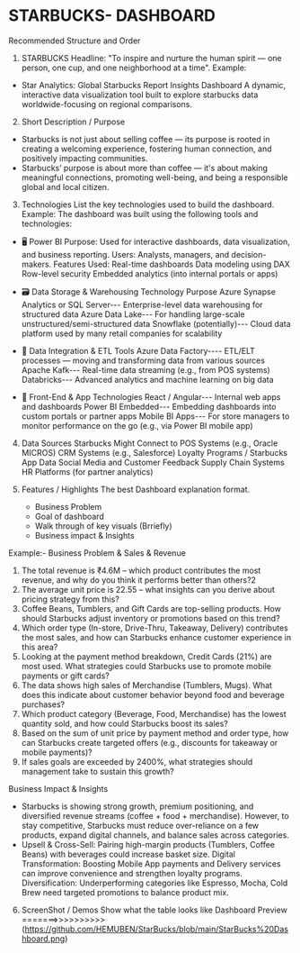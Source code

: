# STARBUCKS- DASHBOARD
Recommended Structure and Order
1) STARBUCKS
Headline: "To inspire and nurture the human spirit — one person, one cup, and one neighborhood at a time".
Example:
* Star Analytics: Global Starbucks Report Insights Dashboard
A dynamic, interactive data visualization tool built to explore starbucks data worldwide-focusing on regional comparisons.

2) Short Description / Purpose
* Starbucks is not just about selling coffee — its purpose is rooted in creating a welcoming experience, fostering human connection, and positively impacting communities.
* Starbucks’ purpose is about more than coffee — it's about making meaningful connections, promoting well-being, and being a responsible global and local citizen.
     
3) Technologies
List the key technologies used to build the dashboard.
Example:
The dashboard was built using the following tools and technologies:
* 🖥️ Power BI
   Purpose: Used for interactive dashboards, data visualization, and business reporting.
   Users: Analysts, managers, and decision-makers.
   Features Used:
   Real-time dashboards
   Data modeling using DAX
   Row-level security
   Embedded analytics (into internal portals or apps)
  
* 🗃️ Data Storage & Warehousing
  Technology Purpose
  Azure Synapse Analytics or SQL Server---	Enterprise-level data warehousing for structured data
  Azure Data Lake--- For handling large-scale unstructured/semi-structured data
  Snowflake (potentially)--- Cloud data platform used by many retail companies for scalability
  
* 🔄 Data Integration & ETL Tools
  Azure Data Factory---- ETL/ELT processes — moving and transforming data from various sources
  Apache Kafk--- Real-time data streaming (e.g., from POS systems)
  Databricks--- Advanced analytics and machine learning on big data
  
* 📲  Front-End & App Technologies
  React / Angular--- Internal web apps and dashboards
  Power BI Embedded--- Embedding dashboards into custom portals or partner apps
  Mobile BI Apps--- For store managers to monitor performance on the go (e.g., via Power BI mobile app)
   
4) Data Sources Starbucks Might Connect to
   POS Systems (e.g., Oracle MICROS)
   CRM Systems (e.g., Salesforce)
   Loyalty Programs / Starbucks App Data
   Social Media and Customer Feedback
   Supply Chain Systems
   HR Platforms (for partner analytics)

5) Features / Highlights
   The best Dashboard explanation format.
   * Business Problem
   * Goal of dashboard
   * Walk through of key visuals (Brriefly)
   * Business impact & Insights

Example:-
Business Problem & Sales & Revenue
1. The total revenue is ₹4.6M – which product contributes the most revenue, and why do you think it performs better than others?2
2. The average unit price is 22.55 – what insights can you derive about pricing strategy from this?
3. Coffee Beans, Tumblers, and Gift Cards are top-selling products. How should Starbucks adjust inventory or promotions based on this trend?
4. Which order type (In-store, Drive-Thru, Takeaway, Delivery) contributes the most sales, and how can Starbucks enhance customer experience in this area?
5. Looking at the payment method breakdown, Credit Cards (21%) are most used. What strategies could Starbucks use to promote mobile payments or gift cards?
6. The data shows high sales of Merchandise (Tumblers, Mugs). What does this indicate about customer behavior beyond food and beverage purchases?
7. Which product category (Beverage, Food, Merchandise) has the lowest quantity sold, and how could Starbucks boost its sales?
8. Based on the sum of unit price by payment method and order type, how can Starbucks create targeted offers (e.g., discounts for takeaway or mobile payments)?
9. If sales goals are exceeded by 2400%, what strategies should management take to sustain this growth?

Business Impact & Insights
* Starbucks is showing strong growth, premium positioning, and diversified revenue streams (coffee + food + merchandise). However, to stay competitive, Starbucks must reduce over-reliance on a few products, 
  expand digital channels, and balance sales across categories.
* Upsell & Cross-Sell: Pairing high-margin products (Tumblers, Coffee Beans) with beverages could increase basket size.
  Digital Transformation: Boosting Mobile App payments and Delivery services can improve convenience and strengthen loyalty programs.
  Diversification: Underperforming categories like Espresso, Mocha, Cold Brew need targeted promotions to balance product mix.

6) ScreenShot / Demos
   Show what the table looks like
   Dashboard Preview =======>>>>>>>>>> (https://github.com/HEMUBEN/StarBucks/blob/main/StarBucks%20Dashboard.png)


                     
    















   
   

